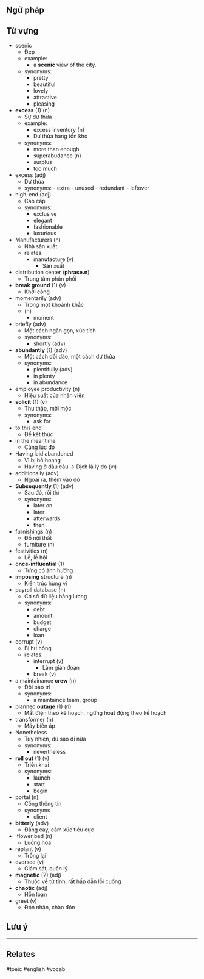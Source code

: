 

## Ngữ pháp

## Từ vựng

- scenic
	- Đẹp
	- example:
		-  a **scenic** view of the city.
	- synonyms:
		- pretty
		- beautiful
		- lovely
		- attractive
		- pleasing
- **excess** (1) (n)
	- Sự dư thừa
	- example:
		- excess inventory (n)
		- Dư thừa hàng tồn kho
	- synonyms:
		- more than enough
		- superabudance (n)
		- surplus
		- too much
- excess (adj)
	- Dư thừa
	- synonyms:
			- extra
			- unused
			- redundant
			- leftover
- high-end (adj)
	- Cao cấp
	- synonyms:
		- exclusive
		- elegant
		- fashionable
		- luxurious
- Manufacturers (n)
	- Nhà sản xuất
	- relates:
		- manufacture (v)
			- Sản xuất
- distribution center (**phrase.n**)
	- Trung tâm phân phối
- **break ground** (1) (v)
	- Khởi công
- momentarily (adv)
	- Trong một khoảnh khắc
	- (n)
		- moment
- briefly (adv)
	- Một cách ngắn gọn, xúc tích
	- synonyms:
		- shortly (adv)
- **abundantly** (1) (adv)
	- Một cách dồi dào, một cách dư thừa
	- synonyms:
		- plentifully (adv)
		- in plenty
		- in abundance
- employee productivity (n)
	- Hiệu suất của nhân viên
- **solicit** (1) (v)
	- Thu thập, mời mộc
	- synonyms:
		- ask for
- to this end
	- Để kết thúc
- in the meantime
	- Cùng lúc đó
- Having laid abandoned 
	- Vì bị bỏ hoang
	- Having ở đầu câu -> Dịch là lý do (vì)
- additionally (adv)
	- Ngoài ra, thêm vào đó
- **Subsequently** (1) (adv)
	- Sau đó, rồi thì
	- synonyms:
		- later on
		- later
		- afterwards
		- then
- furnishings (n)
	- Đồ nội thất
	- furniture (n)
- festivities (n)
	- Lễ, lễ hội
- o**nce-influential** (1) 
	- Từng có ảnh hưởng
- **imposing** structure (n)
	- Kiến trúc hùng vĩ
- payroll database (n)
	- Cơ sở dữ liệu bảng lương
	- synonyms:
		- debt
		- amount
		- budget
		- charge
		- loan
- corrupt (v)
	- Bị hư hỏng
	- relates:
		- interrupt (v)
			- Làm gián đoạn
		- break (v)
- a maintainance **crew** (n)
	- Đôi bảo trì
	- synonyms:
		-   a maintaince team, group
- planned **outage** (1) (n)
	- Mất điện theo kế hoạch, ngừng hoạt động theo kế hoạch
- transformer (n)
	- Máy biến áp
- Nonetheless
	- Tuy nhiên, dù sao đi nữa
	- synonyms:
		- nevertheless
- **roll out** (1) (v)
	- Triển khai
	- synonyms:
		- launch
		- start
		- begin
- portal (n)
	- Cổng thông tin
	- synonyms
		- client
- **bitterly** (adv)
	- Đắng cay, cảm xúc tiêu cực
-  flower bed (n)
	- Luống hoa
- replant (v)
	- Trồng lại
- oversee (v)
	- Giám sát, quản lý
- **magnetic** (2) (adj)
	- Thuộc về từ tính, rất hấp dẫn lỗi cuống
- **chaotic** (adj)
	- Hỗn loạn
- greet (v)
	- Đón nhận, chào đón
	

## Lưu ý


---
## Relates

#toeic #english #vocab

  